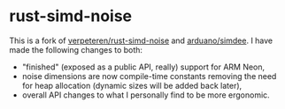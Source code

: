# rust-simd-noise

This is a fork of [verpeteren/rust-simd-noise](https://github.com/verpeteren/rust-simd-noise) and [arduano/simdee](https://github.com/arduano/simdeez). I
have made the following changes to both:

- "finished" (exposed as a public API, really) support for ARM Neon,
- noise dimensions are now compile-time constants removing the need for heap allocation (dynamic sizes will be added back later),
- overall API changes to what I personally find to be more ergonomic.
